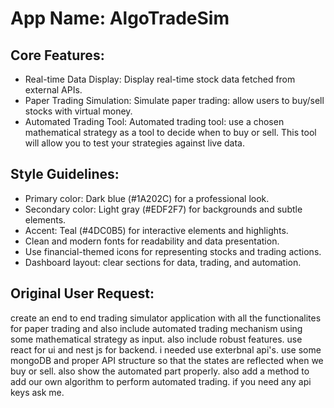 # **App Name**: AlgoTradeSim

## Core Features:

- Real-time Data Display: Display real-time stock data fetched from external APIs.
- Paper Trading Simulation: Simulate paper trading: allow users to buy/sell stocks with virtual money.
- Automated Trading Tool: Automated trading tool: use a chosen mathematical strategy as a tool to decide when to buy or sell. This tool will allow you to test your strategies against live data.

## Style Guidelines:

- Primary color: Dark blue (#1A202C) for a professional look.
- Secondary color: Light gray (#EDF2F7) for backgrounds and subtle elements.
- Accent: Teal (#4DC0B5) for interactive elements and highlights.
- Clean and modern fonts for readability and data presentation.
- Use financial-themed icons for representing stocks and trading actions.
- Dashboard layout: clear sections for data, trading, and automation.

## Original User Request:
create an end to end trading simulator application with all the functionalites for paper trading and also include automated trading mechanism using some mathematical strategy as input. also include robust features. use react for ui and nest js for backend. i needed use exterbnal api's. use some mongoDB and proper API structure so that the states are reflected when we buy or sell. also show the automated part properly. also add a method to add our own algorithm to perform automated trading. if you need any api keys ask me.
  